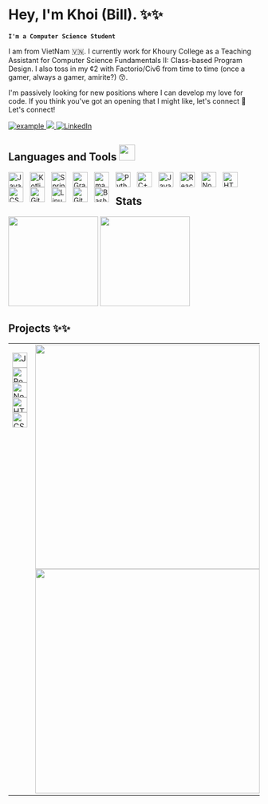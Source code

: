 # Hey, I'm Khoi (Bill). ✨✨
**`I'm a Computer Science Student`**

I am from VietNam 🇻🇳. I currently work for Khoury College as a Teaching Assistant for Computer Science Fundamentals II: Class-based Program Design. I also toss in my ¢2 with Factorio/Civ6 from time to time (once a gamer, always a gamer, amirite?) 😙.

I'm passively looking for new positions where I can develop my love for code. If you think you've got an opening that I might like, let's connect 🔗 Let's connect!

<p align ="left">
  <a  href="https://khoi-ngo.vercel.app/" target="_blank">
    <img src=https://img.shields.io/badge/Vercel-000000?style=for-the-badge&logo=vercel&logoColor=white alt="example"/>
  </a>
  <a href="mailto:ngo.kho@northeastern.edu?subject=Feedback%20From%20Github&body=Hello," target="_blank">
    <img src="https://img.shields.io/badge/Microsoft_Outlook-0078D4?style=for-the-badge&logo=microsoft-outlook&logoColor=white"/>
  </a>
   <a href="https://www.linkedin.com/in/khoiqngo/" target="_blank">
    <img alt="LinkedIn" src="https://img.shields.io/badge/LinkedIn-0077B5?style=for-the-badge&logo=linkedin&logoColor=white">
  </a>   
 
  </a>  
  </p>

  ## Languages and Tools <img src = "https://media2.giphy.com/media/QssGEmpkyEOhBCb7e1/giphy.gif?cid=ecf05e47a0n3gi1bfqntqmob8g9aid1oyj2wr3ds3mg700bl&rid=giphy.gif" width = 32px> 

<img align="left" alt="Java" width="30px" style="padding-right:10px;" src="https://cdn.jsdelivr.net/gh/devicons/devicon/icons/java/java-original.svg"/>
<img align="left" alt="Kotlin" width="30px" style="padding-right:10px;" src="https://cdn.jsdelivr.net/gh/devicons/devicon@latest/icons/kotlin/kotlin-original.svg"/>
<img align="left" alt="Spring" width="30px" style="padding-right:10px;" src="https://cdn.jsdelivr.net/gh/devicons/devicon/icons/spring/spring-original.svg" />
<img align="left" alt="Gradle" width="30px" style="padding-right:10px;" src="https://cdn.jsdelivr.net/gh/devicons/devicon@latest/icons/gradle/gradle-original.svg" />
<img align="left" alt="maven" width="30px" style="padding-right:10px;" src="https://cdn.jsdelivr.net/gh/devicons/devicon@latest/icons/maven/maven-original.svg"  />


<img align="left" alt="Python" width="30px" style="padding-right:10px;" src="https://cdn.jsdelivr.net/gh/devicons/devicon@latest/icons/python/python-original.svg"/>

<img align="left" alt="C++" width="30px" style="padding-right:10px;" src="https://cdn.jsdelivr.net/gh/devicons/devicon/icons/cplusplus/cplusplus-line.svg" />


<img align="left" alt="JavaScript" width="30px" style="padding-right:10px;" src="https://cdn.jsdelivr.net/gh/devicons/devicon/icons/javascript/javascript-plain.svg" />
<img align="left" alt="React" width="30px" style="padding-right:10px;" src="https://cdn.jsdelivr.net/gh/devicons/devicon/icons/react/react-original.svg" />
<img align="left" alt="NodeJS" width="30px" style="padding-right:10px;" src="https://cdn.jsdelivr.net/gh/devicons/devicon/icons/nodejs/nodejs-original.svg" />
<img align="left" alt="HTML" width="30px" style="padding-right:10px;" src="https://cdn.jsdelivr.net/gh/devicons/devicon/icons/html5/html5-plain.svg" />
<img align="left" alt="CSS" width="30px" style="padding-right:10px;" src="https://cdn.jsdelivr.net/gh/devicons/devicon/icons/css3/css3-plain.svg" />

<img align="left" alt="Git" width="30px" style="padding-right:10px;" src="https://cdn.jsdelivr.net/gh/devicons/devicon/icons/git/git-original.svg" />
<img align="left" alt="Linux" width="30px" style="padding-right:10px;" src="https://cdn.jsdelivr.net/gh/devicons/devicon/icons/linux/linux-original.svg" />
<img align="left" alt="GitHub" width="30px" style="padding-right:10px;" src="https://cdn.jsdelivr.net/gh/devicons/devicon/icons/github/github-original.svg" />
<img align="left" alt="Bash" width="30px" style="padding-right:10px;" src="https://cdn.jsdelivr.net/gh/devicons/devicon/icons/bash/bash-original.svg" />


<br/>

  ## Stats
<div align="left">
    <img height="180px" src="https://github-readme-stats-api-holic-x.vercel.app/api/top-langs/?username=BillQK&theme=radical&langs_count=5&layout=compact"/>
  <img height="180px" src="https://github-readme-stats.vercel.app/api?username=BillQK&theme=radical&layout=compact"/>
</div>

## Projects ✨✨

<table>
<tr>
<td valign="top">

<img alt="JavaScript" width="30px" src="https://cdn.jsdelivr.net/gh/devicons/devicon/icons/javascript/javascript-plain.svg" /><br>
<img alt="React" width="30px" src="https://cdn.jsdelivr.net/gh/devicons/devicon/icons/react/react-original.svg" /><br>
<img alt="NodeJS" width="30px" src="https://cdn.jsdelivr.net/gh/devicons/devicon/icons/nodejs/nodejs-original.svg" /><br>
<img alt="HTML" width="30px" src="https://cdn.jsdelivr.net/gh/devicons/devicon/icons/html5/html5-plain.svg" /><br>
<img alt="CSS" width="30px" src="https://cdn.jsdelivr.net/gh/devicons/devicon/icons/css3/css3-plain.svg" />

</td>
<td>

<a href="https://belo-music.netlify.app/Dashboard/feed">
  <img src="https://github-readme-stats.vercel.app/api/pin/?username=BillQK&repo=belo&theme=radical" width="450" /> <!-- Adjust the width as needed -->
</a>
<a href="https://belo-music.netlify.app/Dashboard/feed">
  <img src="https://github-readme-stats.vercel.app/api/pin/?username=BillQK&repo=belo-server&theme=radical" width="450" /> <!-- Adjust the width as needed -->
</a>


</td>
</tr>
</table>





<!--
**BillQK/BillQK** is a ✨ _special_ ✨ repository because its `README.md` (this file) appears on your GitHub profile.

Here are some ideas to get you started:

- 🔭 I’m currently working on ...
- 🌱 I’m currently learning ...
- 👯 I’m looking to collaborate on ...
- 🤔 I’m looking for help with ...
- 💬 Ask me about ...
- 📫 How to reach me: ...
- 😄 Pronouns: ...
- ⚡ Fun fact: ...
-->

